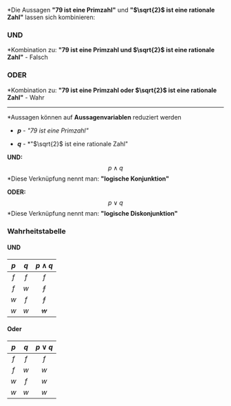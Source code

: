 *Die Aussagen **"79 ist eine Primzahl"** und **"$\sqrt{2}$ ist eine rationale Zahl"** lassen sich kombinieren:

### UND

*Kombination zu:
**"79 ist eine Primzahl und $\sqrt{2}$ ist eine rationale Zahl"** - Falsch

### ODER

*Kombination zu:
**"79 ist eine Primzahl oder $\sqrt{2}$ ist eine rationale Zahl"** - Wahr

---
*Aussagen können auf **Aussagenvariablen** reduziert werden

- ***p*** -  *"79 ist eine Primzahl"*

* ***q*** - *"$\sqrt{2}$ ist eine rationale Zahl"

**UND:**
$$p \wedge q$$
*Diese Verknüpfung nennt man: **"logische Konjunktion"**

**ODER:**
$$p \vee q$$
*Diese Verknüpfung nennt man: **"logische Diskonjunktion"**

### Wahrheitstabelle

#### UND

| $p$ | $q$ | $p \wedge q$ |
| :--: | :--: | :--: |
| $f$ | $f$ | $f$ |
| $f$ | $w$ | ~~$f$~~ |
| $w$ | $f$ | ~~$f$~~ |
| $w$ | $w$ | ~~$w$~~ |
#### Oder

| $p$ | $q$ | $p \vee q$ |
| :--: | :--: | :--: |
| $f$ | $f$ | $f$ |
| $f$ | $w$ | $w$ |
| $w$ | $f$ | $w$ |
| $w$ | $w$ | $w$ |
